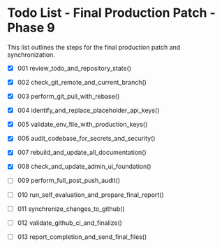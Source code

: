 # Todo List - Final Production Patch - Phase 9

This list outlines the steps for the final production patch and synchronization.

- [X] 001 review_todo_and_repository_state()
- [X] 002 check_git_remote_and_current_branch()
- [X] 003 perform_git_pull_with_rebase()
- [X] 004 identify_and_replace_placeholder_api_keys()
- [X] 005 validate_env_file_with_production_keys()
- [X] 006 audit_codebase_for_secrets_and_security()
- [X] 007 rebuild_and_update_all_documentation()
- [X] 008 check_and_update_admin_ui_foundation()
- [ ] 009 perform_full_post_push_audit()
- [ ] 010 run_self_evaluation_and_prepare_final_report()
- [ ] 011 synchronize_changes_to_github()
- [ ] 012 validate_github_ci_and_finalize()
- [ ] 013 report_completion_and_send_final_files()

